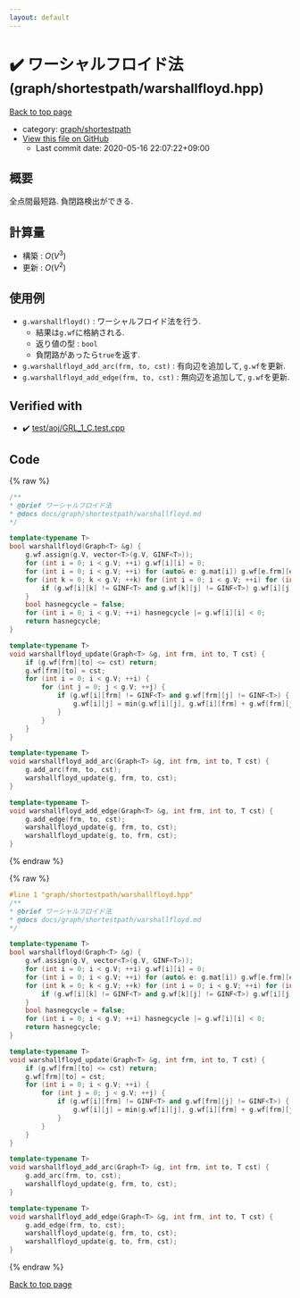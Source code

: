 ```yaml
---
layout: default
---
```


<!-- mathjax config similar to math.stackexchange -->
<script type="text/javascript" async
  src="https://cdnjs.cloudflare.com/ajax/libs/mathjax/2.7.5/MathJax.js?config=TeX-MML-AM_CHTML">
</script>
<script type="text/x-mathjax-config">
  MathJax.Hub.Config({
    TeX: { equationNumbers: { autoNumber: "AMS" }},
    tex2jax: {
      inlineMath: [ ['$','$'] ],
      processEscapes: true
    },
    "HTML-CSS": { matchFontHeight: false },
    displayAlign: "left",
    displayIndent: "2em"
  });
</script>

<script type="text/javascript" src="https://cdnjs.cloudflare.com/ajax/libs/jquery/3.4.1/jquery.min.js"></script>
<script src="https://cdn.jsdelivr.net/npm/jquery-balloon-js@1.1.2/jquery.balloon.min.js" integrity="sha256-ZEYs9VrgAeNuPvs15E39OsyOJaIkXEEt10fzxJ20+2I=" crossorigin="anonymous"></script>
<script type="text/javascript" src="../../../assets/js/copy-button.js"></script>
<link rel="stylesheet" href="../../../assets/css/copy-button.css" />


# :heavy_check_mark: ワーシャルフロイド法 <small>(graph/shortestpath/warshallfloyd.hpp)</small>

<a href="../../../index.html">Back to top page</a>

* category: <a href="../../../index.html#893699352036854e82d247c81f4d89a6">graph/shortestpath</a>
* <a href="{{ site.github.repository_url }}/blob/master/graph/shortestpath/warshallfloyd.hpp">View this file on GitHub</a>
    - Last commit date: 2020-05-16 22:07:22+09:00




## 概要

全点間最短路. 負閉路検出ができる.

## 計算量

* 構築 : $O(V^3)$
* 更新 : $O(V^2)$

## 使用例

* `g.warshallfloyd()` : ワーシャルフロイド法を行う.
  * 結果は`g.wf`に格納される.
  * 返り値の型 : `bool`
  * 負閉路があったら`true`を返す.
* `g.warshallfloyd_add_arc(frm, to, cst)` : 有向辺を追加して, `g.wf`を更新.
* `g.warshallfloyd_add_edge(frm, to, cst)` : 無向辺を追加して, `g.wf`を更新.


## Verified with

* :heavy_check_mark: <a href="../../../verify/test/aoj/GRL_1_C.test.cpp.html">test/aoj/GRL_1_C.test.cpp</a>


## Code

<a id="unbundled"></a>
{% raw %}
```cpp
/**
* @brief ワーシャルフロイド法
* @docs docs/graph/shortestpath/warshallfloyd.md
*/

template<typename T>
bool warshallfloyd(Graph<T> &g) {
    g.wf.assign(g.V, vector<T>(g.V, GINF<T>));
    for (int i = 0; i < g.V; ++i) g.wf[i][i] = 0;
    for (int i = 0; i < g.V; ++i) for (auto& e: g.mat[i]) g.wf[e.frm][e.to] = min(g.wf[e.frm][e.to], e.cst);
    for (int k = 0; k < g.V; ++k) for (int i = 0; i < g.V; ++i) for (int j = 0; j < g.V; ++j) {
        if (g.wf[i][k] != GINF<T> and g.wf[k][j] != GINF<T>) g.wf[i][j] = min(g.wf[i][j], g.wf[i][k] + g.wf[k][j]);
    }
    bool hasnegcycle = false;
    for (int i = 0; i < g.V; ++i) hasnegcycle |= g.wf[i][i] < 0;
    return hasnegcycle;
}

template<typename T>
void warshallfloyd_update(Graph<T> &g, int frm, int to, T cst) {
    if (g.wf[frm][to] <= cst) return;
    g.wf[frm][to] = cst;
    for (int i = 0; i < g.V; ++i) {
        for (int j = 0; j < g.V; ++j) {
            if (g.wf[i][frm] != GINF<T> and g.wf[frm][j] != GINF<T>) {
                g.wf[i][j] = min(g.wf[i][j], g.wf[i][frm] + g.wf[frm][j]);
            }
        }
    }
}

template<typename T>
void warshallfloyd_add_arc(Graph<T> &g, int frm, int to, T cst) {
    g.add_arc(frm, to, cst);
    warshallfloyd_update(g, frm, to, cst);
}

template<typename T>
void warshallfloyd_add_edge(Graph<T> &g, int frm, int to, T cst) {
    g.add_edge(frm, to, cst);
    warshallfloyd_update(g, frm, to, cst);
    warshallfloyd_update(g, to, frm, cst);
}

```
{% endraw %}

<a id="bundled"></a>
{% raw %}
```cpp
#line 1 "graph/shortestpath/warshallfloyd.hpp"
/**
* @brief ワーシャルフロイド法
* @docs docs/graph/shortestpath/warshallfloyd.md
*/

template<typename T>
bool warshallfloyd(Graph<T> &g) {
    g.wf.assign(g.V, vector<T>(g.V, GINF<T>));
    for (int i = 0; i < g.V; ++i) g.wf[i][i] = 0;
    for (int i = 0; i < g.V; ++i) for (auto& e: g.mat[i]) g.wf[e.frm][e.to] = min(g.wf[e.frm][e.to], e.cst);
    for (int k = 0; k < g.V; ++k) for (int i = 0; i < g.V; ++i) for (int j = 0; j < g.V; ++j) {
        if (g.wf[i][k] != GINF<T> and g.wf[k][j] != GINF<T>) g.wf[i][j] = min(g.wf[i][j], g.wf[i][k] + g.wf[k][j]);
    }
    bool hasnegcycle = false;
    for (int i = 0; i < g.V; ++i) hasnegcycle |= g.wf[i][i] < 0;
    return hasnegcycle;
}

template<typename T>
void warshallfloyd_update(Graph<T> &g, int frm, int to, T cst) {
    if (g.wf[frm][to] <= cst) return;
    g.wf[frm][to] = cst;
    for (int i = 0; i < g.V; ++i) {
        for (int j = 0; j < g.V; ++j) {
            if (g.wf[i][frm] != GINF<T> and g.wf[frm][j] != GINF<T>) {
                g.wf[i][j] = min(g.wf[i][j], g.wf[i][frm] + g.wf[frm][j]);
            }
        }
    }
}

template<typename T>
void warshallfloyd_add_arc(Graph<T> &g, int frm, int to, T cst) {
    g.add_arc(frm, to, cst);
    warshallfloyd_update(g, frm, to, cst);
}

template<typename T>
void warshallfloyd_add_edge(Graph<T> &g, int frm, int to, T cst) {
    g.add_edge(frm, to, cst);
    warshallfloyd_update(g, frm, to, cst);
    warshallfloyd_update(g, to, frm, cst);
}

```
{% endraw %}

<a href="../../../index.html">Back to top page</a>

